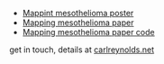 - [Mappint mesothelioma poster](https://github.com/drcjar/mapping-mesothelioma/blob/master/mapping-mesothelioma-poster.pdf)
- [Mapping mesothelioma paper](https://github.com/drcjar/mapping-mesothelioma/blob/master/mapping-mesothelioma.pdf)
- [Mapping mesothelioma paper code](https://figshare.com/articles/mapping-mesothelioma_ipynb/7988201)

get in touch, details at [carlreynolds.net](www.carlreynolds.net)
